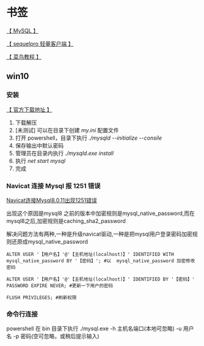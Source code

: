 书签
===

[【 MySQL 】](https://www.mysql.com/)

[【 sequelpro 轻量客户端 】](https://sequelpro.com/)

[【 菜鸟教程 】](http://www.runoob.com/mysql/mysql-tutorial.html)


## win10

### 安装

[【 官方下载地址 】](https://dev.mysql.com/downloads/mysql/)

1. 下载解压
2. [未测试] 可以在目录下创建  *my.ini* 配置文件
3. 打开 powershell，目录下执行 *./mysqld --initialize --consile*
4. 保存输出中默认密码
5. 管理员在目录内执行 *./mysqld.exe install*
6. 执行 *net start mysql*
7. 完成

### Navicat 连接 Mysql 报 1251 错误

[Navicat连接Mysql8.0.11出现1251错误](https://blog.csdn.net/qq_36068954/article/details/80175755)

出现这个原因是mysql8 之前的版本中加密规则是mysql_native_password,而在mysql8之后,加密规则是caching_sha2_password

解决问题方法有两种,一种是升级navicat驱动,一种是把mysql用户登录密码加密规则还原成mysql_native_password

```
ALTER USER '【用户名】'@'【主机地址(localhost)】' IDENTIFIED WITH mysql_native_password BY '【密码】'; #以  mysql_native_password 加密修改密码

ALTER USER '【用户名】'@'【主机地址(localhost)】' IDENTIFIED BY '【密码】' PASSWORD EXPIRE NEVER; #更新一下用户的密码 

FLUSH PRIVILEGES; #刷新权限
```

### 命令行连接

powershell 在 bin 目录下执行 ./mysql.exe -h 主机名端口(本地可忽略) -u 用户名 -p 密码(空可忽略，或稍后提示输入)